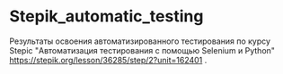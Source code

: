 # Stepik_automatic_testing

Результаты освоения автоматизированного тестирования по курсу Stepic "Автоматизация тестирования с помощью Selenium и Python" https://stepik.org/lesson/36285/step/2?unit=162401 .
